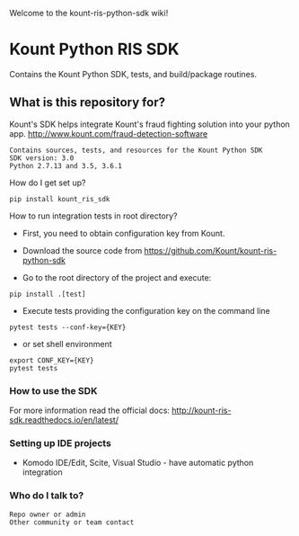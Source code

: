 Welcome to the kount-ris-python-sdk wiki!

# Kount Python RIS SDK #

Contains the Kount Python SDK, tests, and build/package routines.

## What is this repository for?

Kount's SDK helps integrate Kount's fraud fighting solution into your python app.
http://www.kount.com/fraud-detection-software

    Contains sources, tests, and resources for the Kount Python SDK
    SDK version: 3.0
    Python 2.7.13 and 3.5, 3.6.1 

How do I get set up?  

`pip install kount_ris_sdk`  

How to run integration tests in root directory?

   * First, you need to obtain configuration key from Kount.

   * Download the source code from https://github.com/Kount/kount-ris-python-sdk

   * Go to the root directory of the project and execute:

    pip install .[test]

   * Execute tests providing the configuration key on the command line

    pytest tests --conf-key={KEY}
   * or set shell environment

    export CONF_KEY={KEY}
    pytest tests

### How to use the SDK
For more information read the official docs:
http://kount-ris-sdk.readthedocs.io/en/latest/

### Setting up IDE projects
* Komodo IDE/Edit, Scite, Visual Studio - have automatic python integration

### Who do I talk to?

    Repo owner or admin
    Other community or team contact
